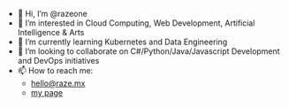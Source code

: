 - 👋 Hi, I’m @razeone
- 👀 I’m interested in Cloud Computing, Web Development, Artificial Intelligence & Arts
- 🌱 I’m currently learning Kubernetes and Data Engineering
- 💞️ I’m looking to collaborate on C#/Python/Java/Javascript Development and DevOps initiatives
- 📫 How to reach me:
  * [hello@raze.mx](mailto:hello@raze.mx)
  * [my page](https://raze.mx)

